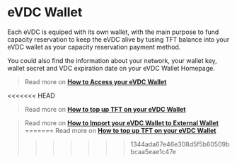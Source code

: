 # eVDC Wallet

Each eVDC is equiped with its own wallet, with the main purpose to fund capacity reservation to keep the eVDC alive by tusing TFT balance into your eVDC wallet as your capacity reservation payment method.

You could also find the information about your network, your wallet key, wallet secret and VDC expiration date on your eVDC Wallet Homepage.

> Read more on [__How to Access your eVDC Wallet__](evdc_wallet_access)

<<<<<<< HEAD
> Read more on [__How to top up TFT on your eVDC Wallet__](evdc_wallet_topup.md)

> Read more on [__How to Import your eVDC Wallet to External Wallet__](evdc_wallet_import.md)
=======
> Read more on [__How to top up TFT on your eVDC Wallet__](evdc_wallet_topup.m)
>>>>>>> 1344ada67e46e308d5f5b60509bbcaa5eae1c47e
